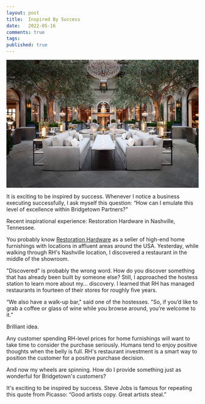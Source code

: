 ```yaml
---
layout: post
title:  Inspired By Success
date:   2022-05-16
comments: true
tags: 
published: true
---
```

<img src="/images/restoration_hardware_restaurant_nashville.jpg" align="center" width="600" padding="10" alt="Restoration Hardware in Nashville, TN" title="Restoration Hardware in Nashville, TN" />

It is exciting to be inspired by success. Whenever I notice a business executing successfully, I ask myself this question: “How can I emulate this level of excellence within Bridgetown Partners?" 

Recent inspirational experience: Restoration Hardware in Nashville, Tennessee. 

<!--more-->

You probably know [Restoration Hardware](https://rh.com) as a seller of high-end home furnishings with locations in affluent areas around the USA. Yesterday, while walking through RH's Nashville location, I discovered a restaurant in the middle of the showroom.

"Discovered" is probably the wrong word. How do you discover something that has already been built by someone else? Still, I approached the hostess station to learn more about my... discovery. I learned that RH has managed restaurants in fourteen of their stores for roughly five years.

“We also have a walk-up bar," said one of the hostesses. "So, if you’d like to grab a coffee or glass of wine while you browse around, you’re welcome to it.” 

Brilliant idea. 

Any customer spending RH-level prices for home furnishings will want to take time to consider the purchase seriously. Humans tend to enjoy positive thoughts when the belly is full. RH's restaurant investment is a smart way to position the customer for a positive purchase decision.

And now my wheels are spinning. How do I provide something just as wonderful for Bridgetown's customers?

It's exciting to be inspired by success. Steve Jobs is famous for repeating this quote from Picasso: “Good artists copy. Great artists steal.”